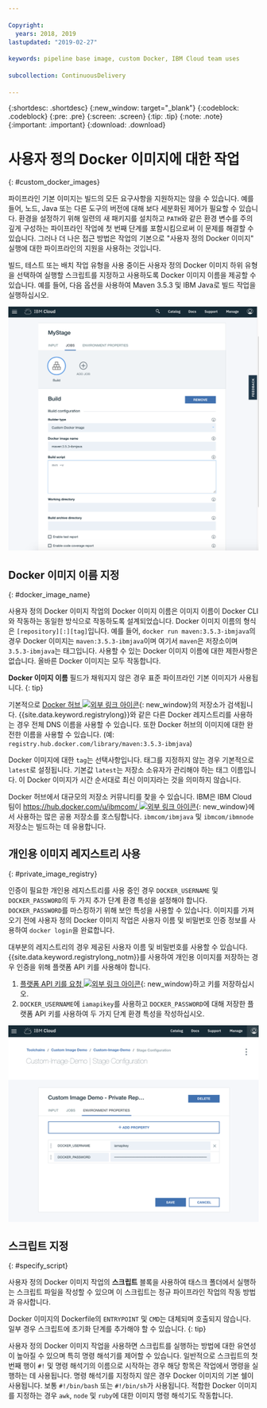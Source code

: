 ```yaml
---

Copyright:
  years: 2018, 2019
lastupdated: "2019-02-27"

keywords: pipeline base image, custom Docker, IBM Cloud team uses

subcollection: ContinuousDelivery

---
```


{:shortdesc: .shortdesc}
{:new_window: target="_blank"}
{:codeblock: .codeblock}
{:pre: .pre}
{:screen: .screen}
{:tip: .tip}
{:note: .note}
{:important: .important}
{:download: .download}


# 사용자 정의 Docker 이미지에 대한 작업
{: #custom_docker_images}

파이프라인 기본 이미지는 빌드의 모든 요구사항을 지원하지는 않을 수 있습니다. 예를 들어, 노드, Java 또는 다른 도구의 버전에 대해 보다 세분화된 제어가 필요할 수 있습니다. 환경을 설정하기 위해 일련의 새 패키지를 설치하고 `PATH`와 같은 환경 변수를 주의깊게 구성하는
파이프라인 작업에 첫 번째 단계를 포함시킴으로써 이 문제를 해결할 수 있습니다. 그러나 더 나은 접근 방법은 작업의 기본으로 "사용자 정의 Docker 이미지" 실행에 대한 파이프라인의 지원을 사용하는 것입니다.

빌드, 테스트 또는 배치 작업 유형을 사용 중이든 사용자 정의 Docker 이미지 하위 유형을 선택하여 실행할 스크립트를 지정하고 사용하도록 Docker 이미지 이름을 제공할 수 있습니다. 예를 들어, 다음 옵션을 사용하여 Maven 3.5.3 및 IBM Java로 빌드 작업을 실행하십시오.

 ![사용자 정의 이미지를 사용하는 Maven 빌드](images/custom-image-maven-build.png)


## Docker 이미지 이름 지정
{: #docker_image_name}

사용자 정의 Docker 이미지 작업의 Docker 이미지 이름은 이미지 이름이 Docker CLI와 작동하는 동일한 방식으로 작동하도록 설계되었습니다. Docker 이미지 이름의 형식은 `[repository][:][tag]`입니다. 예를 들어, `docker run maven:3.5.3-ibmjava`의 경우 Docker 이미지는 `maven:3.5.3-ibmjava`이며 여기서 `maven`은 저장소이며 `3.5.3-ibmjava`는 태그입니다. 사용할 수 있는 Docker 이미지 이름에 대한 제한사항은 없습니다. 올바른 Docker 이미지는 모두 작동합니다.

**Docker 이미지 이름** 필드가 채워지지 않은 경우 표준 파이프라인 기본 이미지가 사용됩니다. 
{: tip}

기본적으로 [Docker 허브 ![외부 링크 아이콘](../../icons/launch-glyph.svg "외부 링크 아이콘")](https://hub.docker.com/){: new_window}의 저장소가 검색됩니다. {{site.data.keyword.registrylong}}와 같은 다른 Docker 레지스트리를 사용하는 경우 전체 DNS 이름을 사용할 수 있습니다. 또한 Docker 허브의 이미지에 대한 완전한 이름을 사용할 수 있습니다. (예: `registry.hub.docker.com/library/maven:3.5.3-ibmjava`)

Docker 이미지에 대한 `tag`는 선택사항입니다. 태그를 지정하지 않는 경우 기본적으로 `latest`로 설정됩니다. 기본값 `latest`는 저장소 소유자가 관리해야 하는 태그 이름입니다. 이 Docker 이미지가 시간 순서대로 최신 이미지라는 것을 의미하지 않습니다.

Docker 허브에서 대규모의 저장소 커뮤니티를 찾을 수 있습니다. IBM은 IBM Cloud 팀이 [https://hub.docker.com/u/ibmcom/ ![외부 링크 아이콘](../../icons/launch-glyph.svg "외부 링크 아이콘")](https://hub.docker.com/u/ibmcom/){: new_window}에서 사용하는 많은 공용 저장소를 호스팅합니다. `ibmcom/ibmjava` 및 `ibmcom/ibmnode` 저장소는 빌드하는 데 유용합니다. 

## 개인용 이미지 레지스트리 사용
{: #private_image_registry}

인증이 필요한 개인용 레지스트리를 사용 중인 경우 `DOCKER_USERNAME` 및 `DOCKER_PASSWORD`의 두 가지 추가 단계 환경 특성을 설정해야 합니다. `DOCKER_PASSWORD`를 마스킹하기 위해 보안 특성을 사용할 수 있습니다. 이미지를 가져오기 전에 사용자 정의 Docker 이미지 작업은 사용자 이름 및 비밀번호 인증 정보를 사용하여 `docker login`을 완료합니다.

대부분의 레지스트리의 경우 제공된 사용자 이름 및 비밀번호를 사용할 수 있습니다. {{site.data.keyword.registrylong_notm}}를 사용하여 개인용 이미지를 저장하는 경우 인증을 위해 플랫폼 API 키를 사용해야 합니다. 

1. [플랫폼 API 키를 요청 ![외부 링크 아이콘](../../icons/launch-glyph.svg "외부 링크 아이콘")](https://cloud.ibm.com/iam/#/apikeys){: new_window}하고 키를 저장하십시오. 
1. `DOCKER_USERNAME`에 `iamapikey`를 사용하고 `DOCKER_PASSWORD`에 대해 저장한 플랫폼 API 키를 사용하여 두 가지 단계 환경 특성을 작성하십시오.

 ![{{site.data.keyword.registrylong_notm}} 인증 정보](images/custom-image-private-repository.png)


## 스크립트 지정
{: #specify_script}

사용자 정의 Docker 이미지 작업의 **스크립트** 블록을 사용하여 태스크 폴더에서 실행하는 스크립트 파일을 작성할 수 있으며
이 스크립트는 정규 파이프라인 작업의 작동 방법과 유사합니다. 

Docker 이미지의 Dockerfile의 `ENTRYPOINT` 및 `CMD`는 대체되며 호출되지 않습니다. 일부 경우 스크립트에 초기화 단계를 추가해야 할 수 있습니다.
{: tip}

사용자 정의 Docker 이미지 작업을 사용하면 스크립트를 실행하는 방법에 대한 유연성이 높아질 수 있으며 특히 명령 해석기를 제어할 수 있습니다. 일반적으로 스크립트의 첫 번째 행이 `#!` 및 명령 해석기의 이름으로 시작하는 경우 해당 항목은 작업에서 명령을 실행하는 데 사용됩니다. 명령 해석기를 지정하지 않은 경우 Docker 이미지의 기본 쉘이 사용됩니다. 보통 `#!/bin/bash` 또는 `#!/bin/sh`가 사용됩니다. 적합한 Docker 이미지를 지정하는 경우 `awk`, `node` 및 `ruby`에 대한 이미지 명령 해석기도 작동합니다.
